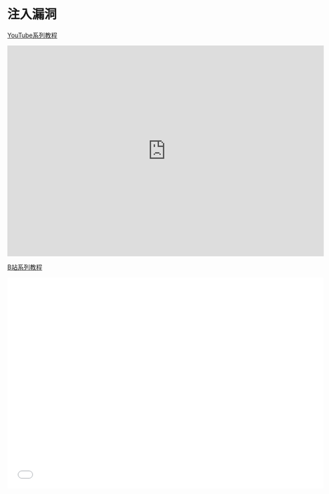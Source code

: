 # 注入漏洞

<DocsAD/>

[YouTube系列教程](https://www.youtube.com/watch?v=FgB-Na6P3n8&list=PLgZqc0esdeS_-sZRgMrTOJZ1J8P1Cyv94)
<iframe width="720px" height="480px" src="https://www.youtube.com/embed/FgB-Na6P3n8" title="YouTube video player" frameborder="0" allow="accelerometer; autoplay; clipboard-write; encrypted-media; gyroscope; picture-in-picture" allowfullscreen></iframe>

[B站系列教程](https://www.bilibili.com/medialist/play/282616786?from=space&business=space_series&business_id=2061073&desc=1&spm_id_from=333.999.0.0)
<iframe src="//player.bilibili.com/player.html?aid=210409653&bvid=BV1Ya411z7F5&cid=478154911&page=1"  frameborder="no"  allowfullscreen="true" style="width:720px;height:480px"> 
</iframe>